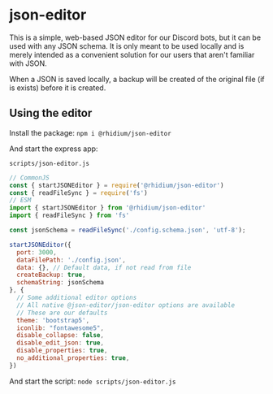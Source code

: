 # json-editor

This is a simple, web-based JSON editor for our Discord bots, but it can be used with any JSON schema. It is only meant to be used locally and is merely intended as a convenient solution for our users that aren't familiar with JSON.

When a JSON is saved locally, a backup will be created of the original file (if is exists) before it is created.

## Using the editor

Install the package: `npm i @rhidium/json-editor`

And start the express app:

`scripts/json-editor.js`

```js
// CommonJS
const { startJSONEditor } = require('@rhidium/json-editor')
const { readFileSync } = require('fs')
// ESM
import { startJSONEditor } from '@rhidium/json-editor'
import { readFileSync } from 'fs'

const jsonSchema = readFileSync('./config.schema.json', 'utf-8');

startJSONEditor({
  port: 3000,
  dataFilePath: './config.json',
  data: {}, // Default data, if not read from file
  createBackup: true,
  schemaString: jsonSchema
}, {
  // Some additional editor options
  // All native @json-editor/json-editor options are available
  // These are our defaults
  theme: 'bootstrap5',
  iconlib: "fontawesome5",
  disable_collapse: false,
  disable_edit_json: true,
  disable_properties: true,
  no_additional_properties: true,
})
```

And start the script: `node scripts/json-editor.js`
